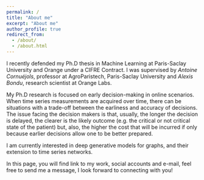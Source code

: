 ```yaml
---
permalink: /
title: "About me"
excerpt: "About me"
author_profile: true
redirect_from: 
  - /about/
  - /about.html
---
```



I recently defended my Ph.D thesis in Machine Learning at Paris-Saclay University and Orange under a CIFRE Contract. I was supervised by <i>Antoine Cornuéjols</i>, professor at AgroParistech, Paris-Saclay University and <i>Alexis Bondu</i>, research scientist at Orange Labs.

My Ph.D research is focused on early decision-making in online scenarios. When time series measurements are acquired over time, there can be situations with a trade-off between the earliness and accuracy of decisions. The issue facing the decision makers is that, usually, the longer the decision is delayed, the clearer is the likely outcome (e.g. the critical or not critical state of the patient) but, also, the higher the cost that will be incurred if only because earlier decisions allow one to be better prepared.

I am currently interested in deep generative models for graphs, and their extension to time series networks.

In this page, you will find link to my work, social accounts and e-mail, feel free to send me a message, I look forward to connecting with you!